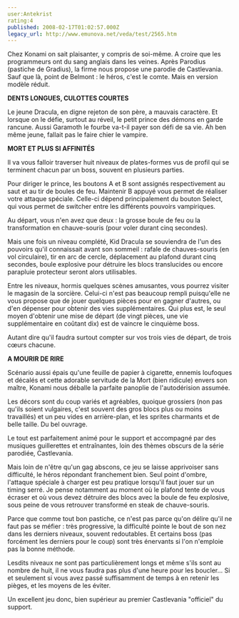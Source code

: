 ```yaml
---
user:Antekrist
rating:4
published: 2008-02-17T01:02:57.000Z
legacy_url: http://www.emunova.net/veda/test/2565.htm
---
```

Chez Konami on sait plaisanter, y compris de soi-même. A croire que les programmeurs ont du sang anglais dans les veines. Après Parodius (pastiche de Gradius), la firme nous propose une parodie de Castlevania. Sauf que là, point de Belmont : le héros, c'est le comte. Mais en version modèle réduit.  

  

**DENTS LONGUES, CULOTTES COURTES**  

Le jeune Dracula, en digne rejeton de son père, a mauvais caractère. Et lorsque on le défie, surtout au réveil, le petit prince des démons en garde rancune. Aussi Garamoth le fourbe va-t-il payer son défi de sa vie. Ah ben même jeune, fallait pas le faire chier le vampire.  

  

**MORT ET PLUS SI AFFINITÉS**  

Il va vous falloir traverser huit niveaux de plates-formes vus de profil qui se terminent chacun par un boss, souvent en plusieurs parties.  

Pour diriger le prince, les boutons A et B sont assignés respectivement au saut et au tir de boules de feu. Maintenir B appuyé vous permet de réaliser votre attaque spéciale. Celle-ci dépend principalement du bouton Select, qui vous permet de switcher entre les différents pouvoirs vampiriques.  

Au départ, vous n'en avez que deux : la grosse boule de feu ou la transformation en chauve-souris (pour voler durant cinq secondes).  

Mais une fois un niveau complété, Kid Dracula se souviendra de l'un des pouvoirs qu'il connaissait avant son sommeil : rafale de chauves-souris (en vol circulaire), tir en arc de cercle, déplacement au plafond durant cinq secondes, boule explosive pour détruire les blocs translucides ou encore parapluie protecteur seront alors utilisables.  

Entre les niveaux, hormis quelques scènes amusantes, vous pourrez visiter le magasin de la sorcière. Celui-ci n'est pas beaucoup rempli puisqu'elle ne vous propose que de jouer quelques pièces pour en gagner d'autres, ou d'en dépenser pour obtenir des vies supplémentaires. Qui plus est, le seul moyen d'obtenir une mise de départ (de vingt pièces, une vie supplémentaire en coûtant dix) est de vaincre le cinquième boss.  

Autant dire qu'il faudra surtout compter sur vos trois vies de départ, de trois cœurs chacune.  

  

**A MOURIR DE RIRE**  

Scénario aussi épais qu'une feuille de papier à cigarette, ennemis loufoques et décalés et cette adorable servitude de la Mort (bien ridicule) envers son maître, Konami nous déballe la parfaite panoplie de l'autodérision assumée.  

Les décors sont du coup variés et agréables, quoique grossiers (non pas qu'ils soient vulgaires, c'est souvent des gros blocs plus ou moins travaillés) et un peu vides en arrière-plan, et les sprites charmants et de belle taille. Du bel ouvrage.  

Le tout est parfaitement animé pour le support et accompagné par des musiques guillerettes et entraînantes, loin des thèmes obscurs de la série parodiée, Castlevania.  

Mais loin de n'être qu'un gag abscons, ce jeu se laisse apprivoiser sans difficulté, le héros répondant franchement bien. Seul point d'ombre, l'attaque spéciale à charger est peu pratique lorsqu'il faut jouer sur un timing serré. Je pense notamment au moment où le plafond tente de vous écraser et où vous devez détruire des blocs avec la boule de feu explosive, sous peine de vous retrouver transformé en steak de chauve-souris.  

Parce que comme tout bon pastiche, ce n'est pas parce qu'on délire qu'il ne faut pas se méfier : très progressive, la difficulté pointe le bout de son nez dans les derniers niveaux, souvent redoutables. Et certains boss (pas forcément les derniers pour le coup) sont très énervants si l'on n'emploie pas la bonne méthode.  

Lesdits niveaux ne sont pas particulièrement longs et même s'ils sont au nombre de huit, il ne vous faudra pas plus d'une heure pour les boucler... Si et seulement si vous avez passé suffisamment de temps à en retenir les pièges, et les moyens de les éviter.  

  

Un excellent jeu donc, bien supérieur au premier Castlevania "officiel" du support.